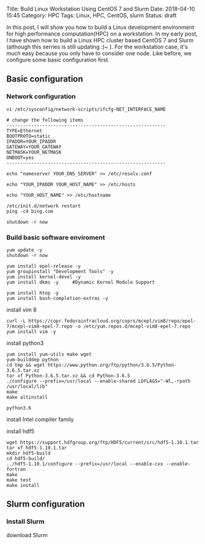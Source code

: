 Title: Build Linux Workstation Using CentOS 7 and Slurm
Date: 2018-04-10 15:45
Category: HPC
Tags: Linux, HPC, CentOS, slurm
Status: draft

In this post, I will show you how to build a Linux development environment for high performance computation(HPC) on a workstation. In my early post, I have shown how to build a Linux HPC cluster based CentOS 7 and Slurm (although this serries is still updating :)~ ). For the workstation case, it's much easy because you only have to consider one node. Like before, we configure some basic configuration first.

## Basic configuration
### Network configuration
```
vi /etc/sysconfig/network-scripts/ifcfg-NET_INTERFACE_NAME

# change the following items
----------------------------------------------------------
TYPE=Ethernet
BOOTPROTO=static
IPADDR=YOUR_IPADDR
GATEWAY=YOUR_GATEWAY
NETMASK=YOUR_NETMASK
ONBOOT=yes
----------------------------------------------------------
```

```
echo "nameserver YOUR_DNS_SERVER" >> /etc/resolv.conf

echo "YOUR_IPADDR YOUR_HOST_NAME" >> /etc/hosts

echo "YOUR_HOST_NAME" >> /etc/hostname
```

```
/etc/init.d/network restart
ping -c4 bing.com
```

```
shutdown -r now
```

### Build basic software enviroment
```
yum update -y
shutdown -r now
```

```
yum install epel-release -y
yum groupinstall "Development Tools" -y
yum install kernel-devel -y
yum install dkms -y     #Dynamic Kernel Module Support
```

```
yum install htop -y
yum install bash-completion-extras -y
```

install vim 8
```
curl -L https://copr.fedorainfracloud.org/coprs/mcepl/vim8/repo/epel-7/mcepl-vim8-epel-7.repo -o /etc/yum.repos.d/mcepl-vim8-epel-7.repo
yum install vim -y
```

install python3
```
yum install yum-utils make wget
yum-builddep python
cd tmp && wget https://www.python.org/ftp/python/3.6.5/Python-3.6.5.tar.xz
tar xf Python-3.6.5.tar.xz && cd Python-3.6.5
./configure --prefix=/usr/local --enable-shared LDFLAGS="-Wl,-rpath /usr/local/lib"
make
make altinstall

python3.6
```

install Intel compiler family

install hdf5
```
wget https://support.hdfgroup.org/ftp/HDF5/current/src/hdf5-1.10.1.tar
tar xf hdf5-1.10.1.tar
mkdir hdf5-build
cd hdf5-build/
../hdf5-1.10.1/configure --prefix=/usr/local --enable-cxx --enable-fortran
make
make test
make install
```

## Slurm configuration
### Install Slurm
download Slurm

